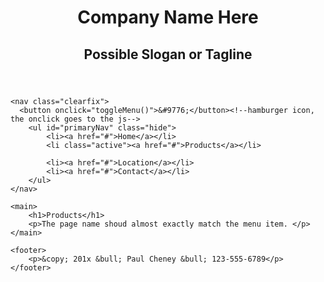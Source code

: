 <!doctype html>
<html lang="en">
<head>
<meta charset="utf-8">
<meta name="description" content="Fill Me In">
<meta name="author" content="John Doe">

<!-- This start file was build by Paul Cheney  -->
<title>HTML5 Start Site by Paul Cheney</title>

<!-- TELLS PHONES NOT TO LIE ABOUT THEIR WIDTH & stops the font from enlarging when a phone is turned sideways-->
<meta name="viewport" content="width=device-width, initial-scale=1, maximum-scale=1">




<!-- STYLE SHEETS -->
<link href="css/normalize.css" rel="stylesheet">
<!-- phone-default -->
<link href="css/small.css" rel="stylesheet">
<!-- enhance-tablet -->
<link href="css/medium.css" rel="stylesheet">
<!-- enhance-desktop -->
<link href="css/large.css" rel="stylesheet">


     
</head>
<body>
<!-- HEADER HERE -->
	<header>
 <h1>Company Name Here</h1>
        <h2>Possible Slogan or Tagline</h2>
    </header>
    
    
<!-- NAVIGATION HERE -->
    <nav class="clearfix">
      <button onclick="toggleMenu()">&#9776;</button><!--hamburger icon, the onclick goes to the js-->
        <ul id="primaryNav" class="hide">
            <li><a href="#">Home</a></li>
            <li class="active"><a href="#">Products</a></li>
<!-- this is the product link, add active class -->
            <li><a href="#">Location</a></li>
            <li><a href="#">Contact</a></li>    
        </ul>
    </nav>
    
    
<!-- CONTENT HERE -->
    <main>
        <h1>Products</h1>
        <p>The page name shoud almost exactly match the menu item. </p>
    </main>
    
<!-- FOOTER HERE -->   
    <footer>
        <p>&copy; 201x &bull; Paul Cheney &bull; 123-555-6789</p>
    </footer>
    
<script src="js/scripts.js"></script>
</body>
</html>
